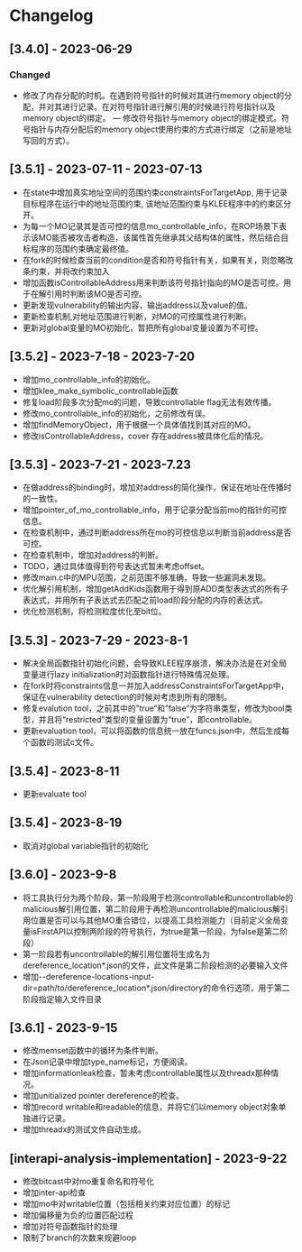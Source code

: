 # Changelog

## [3.4.0] - 2023-06-29
### Changed
- 修改了内存分配的时机。在遇到符号指针的时候对其进行memory object的分配，并对其进行记录。在对符号指针进行解引用的时候进行符号指针以及memory object的绑定。
— 修改符号指针与memory object的绑定模式。符号指针与内存分配后的memory object使用约束的方式进行绑定（之前是地址写回的方式）。

## [3.5.1] - 2023-07-11 - 2023-07-13
- 在state中增加真实地址空间的范围约束constraintsForTargetApp, 用于记录目标程序在运行中的地址范围约束,
该地址范围约束与KLEE程序中的约束区分开。
- 为每一个MO记录其是否可控的信息mo_controllable_info，在ROP场景下表示该MO能否被攻击者构造，该属性首先继承其父结构体的属性，然后结合目标程序的范围约束确定最终值。
- 在fork的时候检查当前的condition是否和符号指针有关，如果有关，则忽略改条约束，并将改约束加入
- 增加函数isControllableAddress用来判断该符号指针指向的MO是否可控。用于在解引用时判断该MO是否可控。
- 更新发现vulnerability的输出内容，输出address以及value的值。
- 更新检查机制,对地址范围进行判断，对MO的可控属性进行判断。
- 更新对global变量的MO初始化，暂把所有global变量设置为不可控。

## [3.5.2] - 2023-7-18 - 2023-7-20
- 增加mo_controllable_info的初始化。
- 增加klee_make_symbolic_controllable函数
- 修复load阶段多次分配mo的问题，导致controllable flag无法有效传播。
- 修改mo_controllable_info的初始化，之前修改有误。
- 增加findMemoryObject，用于根据一个具体值找到其对应的MO。
- 修改isControllableAddress，cover 存在address被具体化后的情况。


## [3.5.3] - 2023-7-21 - 2023-7.23
- 在做address的binding时，增加对address的简化操作，保证在地址在传播时的一致性。
- 增加pointer_of_mo_controllable_info，用于记录分配当前mo的指针的可控信息。
- 在检查机制中，通过判断address所在mo的可控信息以判断当前address是否可控。
- 在检查机制中，增加对address的判断。
- TODO，通过具体值得到符号表达式暂未考虑offset。
- 修改main.c中的MPU范围，之前范围不够准确，导致一些漏洞未发现。
- 优化解引用机制，增加getAddKids函数用于得到原ADD类型表达式的所有子表达式，并用所有子表达式去匹配之前load阶段分配的内存的表达式。
- 优化检测机制，将检测粒度优化至bit位。


## [3.5.3] - 2023-7-29 - 2023-8-1
- 解决全局函数指针初始化问题，会导致KLEE程序崩溃，解决办法是在对全局变量进行lazy initialization时对函数指针进行特殊情况处理。
- 在fork时将constraints信息一并加入addressConstraintsForTargetApp中，保证在vulnerability detection的时候对考虑到所有的限制。
- 修复evalution tool，之前其中的”true“和”false“为字符串类型，修改为bool类型，并且将“restricted”类型的变量设置为“true”，即controllable。
- 更新evaluation tool，可以将函数的信息统一放在funcs.json中，然后生成每个函数的测试c文件。

## [3.5.4] - 2023-8-11
- 更新evaluate tool

## [3.5.4] - 2023-8-19
- 取消对global variable指针的初始化

## [3.6.0] - 2023-9-8
- 将工具执行分为两个阶段，第一阶段用于检测controllable和uncontrollable的malicious解引用位置，第二阶段用于再检测uncontrollable的malicious解引用位置是否可以与其他MO重合错位，以提高工具检测能力（目前定义全局变量isFirstAPI以控制两阶段的符号执行，为true是第一阶段，为false是第二阶段）
- 第一阶段若有uncontrollable的解引用位置将生成名为dereference_location*.json的文件，此文件是第二阶段检测的必要输入文件
- 增加--dereference-locations-input-dir=path/to/dereference_location*.json/directory的命令行选项，用于第二阶段指定输入文件目录

## [3.6.1] - 2023-9-15
- 修改memset函数中的循环为条件判断。
- 在Json记录中增加type_name标记，方便阅读。
- 增加informationleak检查，暂未考虑controllable属性以及threadx那种情况。
- 增加unitialized pointer dereference的检查。
- 增加record writable和readable的信息，并将它们以memory object对象单独进行记录。
- 增加threadx的测试文件自动生成。

## [interapi-analysis-implementation] - 2023-9-22
- 修改bitcast中对mo重复命名和符号化
- 增加inter-api检查
- 增加mo中对writable位置（包括相关约束对应位置）的标记
- 增加偏移量为负的位置匹配过程
- 增加对符号函数指针的处理
- 限制了branch的次数来规避loop
